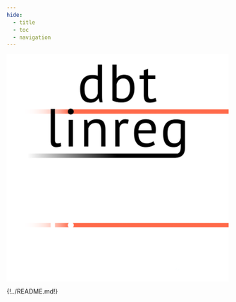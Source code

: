```yaml
---
hide:
  - title
  - toc
  - navigation
---
```


<p align="center">
<img src="img/dbt-linreg-banner-light.png#only-light" align="center">
<img src="img/dbt-linreg-banner-dark.png#only-dark" align="center">
</p>

{!../README.md!}
